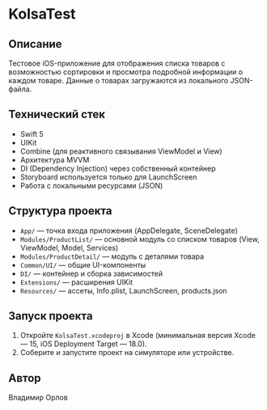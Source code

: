 # KolsaTest

## Описание

Тестовое iOS-приложение для отображения списка товаров с возможностью сортировки и просмотра подробной информации о каждом товаре. Данные о товарах загружаются из локального JSON-файла.

## Технический стек

- Swift 5
- UIKit
- Combine (для реактивного связывания ViewModel и View)
- Архитектура MVVM
- DI (Dependency Injection) через собственный контейнер
- Storyboard используется только для LaunchScreen
- Работа с локальными ресурсами (JSON)

## Структура проекта

- `App/` — точка входа приложения (AppDelegate, SceneDelegate)
- `Modules/ProductList/` — основной модуль со списком товаров (View, ViewModel, Model, Services)
- `Modules/ProductDetail/` — модуль с деталями товара
- `Common/UI/` — общие UI-компоненты
- `DI/` — контейнер и сборка зависимостей
- `Extensions/` — расширения UIKit
- `Resources/` — ассеты, Info.plist, LaunchScreen, products.json

## Запуск проекта

1. Откройте `KolsaTest.xcodeproj` в Xcode (минимальная версия Xcode — 15, iOS Deployment Target — 18.0).
2. Соберите и запустите проект на симуляторе или устройстве.

## Автор
Владимир Орлов 
